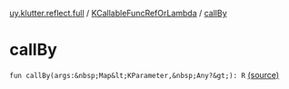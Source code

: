 [uy.klutter.reflect.full](../index.md) / [KCallableFuncRefOrLambda](index.md) / [callBy](.)


# callBy

`fun callBy(args:&nbsp;Map&lt;KParameter,&nbsp;Any?&gt;): R` [(source)](https://github.com/kohesive/klutter/blob/master/reflect-full-jdk6/src/main/kotlin/uy/klutter/reflect/full/KT-9005.kt#L63)



